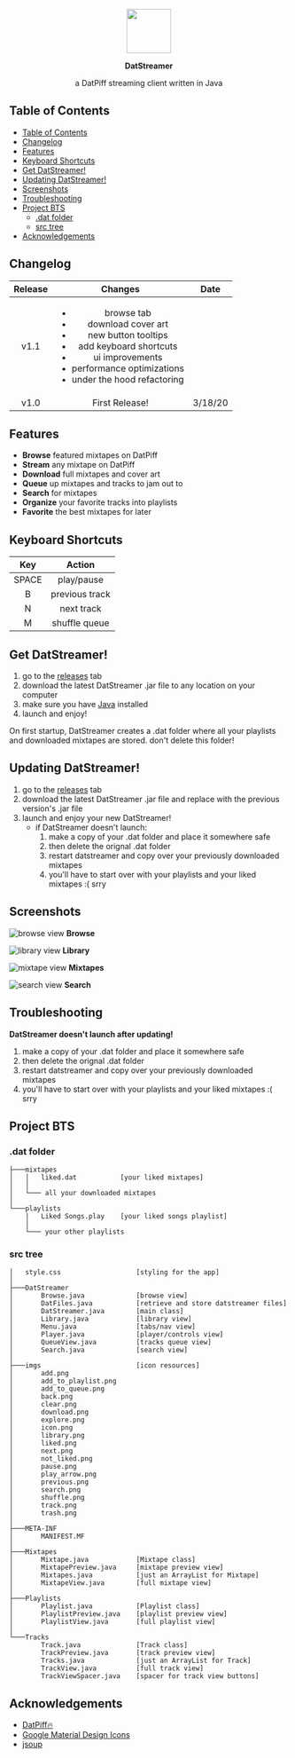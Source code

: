 <p align="center">
    <img src="https://raw.githubusercontent.com/petabite/DatStreamer/master/src/imgs/icon.png" width="80">
</p>
<p align="center">
    <strong>DatStreamer</strong>
</p>
<p align="center">
    a DatPiff streaming client written in Java
</p>

## Table of Contents

- [Table of Contents](#table-of-contents)
- [Changelog](#changelog)
- [Features](#features)
- [Keyboard Shortcuts](#keyboard-shortcuts)
- [Get DatStreamer!](#get-datstreamer)
- [Updating DatStreamer!](#updating-datstreamer)
- [Screenshots](#screenshots)
- [Troubleshooting](#troubleshooting)
- [Project BTS](#project-bts)
  - [.dat folder](#dat-folder)
  - [src tree](#src-tree)
- [Acknowledgements](#acknowledgements)

## Changelog

| Release |                                                                                                     Changes                                                                                                     |  Date   |
| :-----: | :-------------------------------------------------------------------------------------------------------------------------------------------------------------------------------------------------------------: | :-----: |
|  v1.1   | <ul><li>browse tab</li><li>download cover art</li><li>new button tooltips</li><li>add keyboard shortcuts</li><li>ui improvements</li><li>performance optimizations</li><li>under the hood refactoring</li></ul> |         |
|  v1.0   |                                                                                                 First Release!                                                                                                  | 3/18/20 |

## Features

- **Browse** featured mixtapes on DatPiff
- **Stream** any mixtape on DatPiff
- **Download** full mixtapes and cover art
- **Queue** up mixtapes and tracks to jam out to
- **Search** for mixtapes
- **Organize** your favorite tracks into playlists
- **Favorite** the best mixtapes for later

## Keyboard Shortcuts

|  Key  |     Action     |
| :---: | :------------: |
| SPACE |   play/pause   |
|   B   | previous track |
|   N   |   next track   |
|   M   | shuffle queue  |

## Get DatStreamer!

1. go to the [releases](https://github.com/petabite/DatStreamer/releases) tab
2. download the latest DatStreamer .jar file to any location on your computer
3. make sure you have [Java](https://www.java.com/en/download/) installed
4. launch and enjoy!

On first startup, DatStreamer creates a .dat folder where all your playlists and downloaded mixtapes are stored. don't delete this folder!

## Updating DatStreamer!

1. go to the [releases](https://github.com/petabite/DatStreamer/releases) tab
2. download the latest DatStreamer .jar file and replace with the previous version's .jar file
3. launch and enjoy your new DatStreamer!
   - if DatStreamer doesn't launch:
     1. make a copy of your .dat folder and place it somewhere safe
     2. then delete the orignal .dat folder
     3. restart datstreamer and copy over your previously downloaded mixtapes
     4. you'll have to start over with your playlists and your liked mixtapes :( srry

## Screenshots

![browse view](https://github.com/petabite/DatStreamer/blob/master/docs/browse.png?raw=true)
**Browse**

![library view](https://github.com/petabite/DatStreamer/blob/master/docs/library.png?raw=true)
**Library**

![mixtape view](https://github.com/petabite/DatStreamer/blob/master/docs/mixtape.png?raw=true)
**Mixtapes**

![search view](https://github.com/petabite/DatStreamer/blob/master/docs/search.png?raw=true)
**Search**

## Troubleshooting

**DatStreamer doesn't launch after updating!**

1. make a copy of your .dat folder and place it somewhere safe
2. then delete the orignal .dat folder
3. restart datstreamer and copy over your previously downloaded mixtapes
4. you'll have to start over with your playlists and your liked mixtapes :( srry

## Project BTS

### .dat folder

```
├───mixtapes
│   │   liked.dat           [your liked mixtapes]
│   │
│   └─── all your downloaded mixtapes
│
└───playlists
    |   Liked Songs.play    [your liked songs playlist]
    │
    └─── your other playlists

```

### src tree

```
│   style.css                   [styling for the app]
│
├───DatStreamer
│       Browse.java             [browse view]
│       DatFiles.java           [retrieve and store datstreamer files]
│       DatStreamer.java        [main class]
│       Library.java            [library view]
│       Menu.java               [tabs/nav view]
│       Player.java             [player/controls view]
│       QueueView.java          [tracks queue view]
│       Search.java             [search view]
│
├───imgs                        [icon resources]
│       add.png     
│       add_to_playlist.png
│       add_to_queue.png
│       back.png
│       clear.png
│       download.png
│       explore.png
│       icon.png
│       library.png
│       liked.png
│       next.png
│       not_liked.png
│       pause.png
│       play_arrow.png
│       previous.png
│       search.png
│       shuffle.png
│       track.png
│       trash.png
│
├───META-INF
│       MANIFEST.MF
│
├───Mixtapes
│       Mixtape.java            [Mixtape class]
│       MixtapePreview.java     [mixtape preview view]
│       Mixtapes.java           [just an ArrayList for Mixtape]
│       MixtapeView.java        [full mixtape view]
│
├───Playlists
│       Playlist.java           [Playlist class]
│       PlaylistPreview.java    [playlist preview view]
│       PlaylistView.java       [full playlist view]
│
└───Tracks
        Track.java              [Track class]
        TrackPreview.java       [track preview view]
        Tracks.java             [just an ArrayList for Track]
        TrackView.java          [full track view]
        TrackViewSpacer.java    [spacer for track view buttons]
```

## Acknowledgements

- [DatPiff🔥](https://www.datpiff.com/)
- [Google Material Design Icons](https://material.io/resources/icons/?style=baseline)
- [jsoup](https://jsoup.org/)
